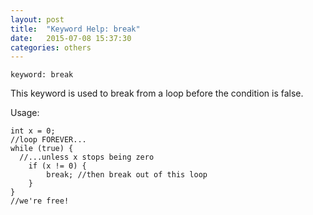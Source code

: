 ```yaml
---
layout: post
title:  "Keyword Help: break"
date:   2015-07-08 15:37:30
categories: others
---
```


    keyword: break

This keyword is used to break from a loop before the condition is false.

Usage:
	
    int x = 0;
  	//loop FOREVER...
    while (true) {
      //...unless x stops being zero
    	if (x != 0) {
    		break; //then break out of this loop
    	}
    }
	//we're free!
